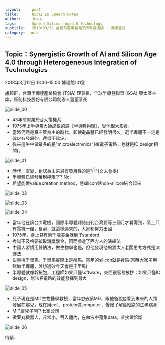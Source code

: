 ```yaml
---
layout:     post
title:      Nicky Lu Speech Notes
author:     Jexus
tags: 		Speech Silicon Age4.0 Technology
subtitle:   2018/03/12 盧超群董事長電子所專題演講 - 演講速記
category:  note
---
```


## Topic：Synergistic Growth of AI and Silicon Age 4.0 through Heterogeneous Integration of Technologies

2018年3月12日 13:30-15:00 博理館101室

盧超群，台灣半導體產業協會 (TSIA) 理事長，全球半導體聯盟 (GSA) 亞太區主席，鈺創科技股份有限公司創辦人暨董事長

![slide_00](https://i.imgur.com/c0HqGlU.jpg)

- 43年前畢業於台大電機系
- 1975年上半導體大師施敏的課《半導體物理》，受他很大影響。
- 當時仍然是真空管為主的時代，即使電晶體已經發明很久，選半導體不一定是確定有發展的，還很不確定。
- 後來這生中做最多的是"microelectronics"(微電子電路，也就是IC design相關)。

![slide_01](https://i.imgur.com/U5N35NH.jpg)

- 時代一直變，他認為未來最有發展性的是"$I^5$"(文末會提)
- 半導體已經發展到極限了? No!
- 希望能做value creation method，將silicon與non-silicon結合起來

![slide_02](https://i.imgur.com/YiLiPK2.jpg)

![slide_03](https://i.imgur.com/s1kuVoZ.jpg)

![slide_04](https://i.imgur.com/UUzZXah.jpg)

- 當年他在讀台大電機，國際半導體雜誌出刊台灣要等三個月才看得到，系上只有電機一館，很窮，就這樣過來的，大家都努力出國
- 1975年，身上只有兩千塊美金就到了stanford
- 考試不及格要被取消獎學金，因而參透了西方人的演繹法
- 中國人習慣用歸納法，做生物學也是，但他發現他的猶太人老闆思考方式是演繹法
- 伯樂挑千里馬，千里馬實際上是瘦馬，當年的silicon就是瘦馬(當時大家多用鍺做半導體，沒想過矽今天會是千里馬)
- 半導體就像幹細胞，工程師如果只懂software，東西很容易被抄；如果只懂IC design，無法把電路的效能發揮到最大

![slide_05](https://i.imgur.com/PPCNN0K.jpg)

- 兒子現在是MIT生物醫學教授，當年想去讀MD，跟他爸說他看到未來的人類發展在那兒，現在用cell、protein做computer，慢慢了解癌細胞的生老病死
- MIT讓兒子開了七家公司
- 做藥丸機器人，非常小，吞入體內，在血液中蒐集data，直接做診斷

![slide_06](https://i.imgur.com/Xvu1CY2.jpg)

待續...
